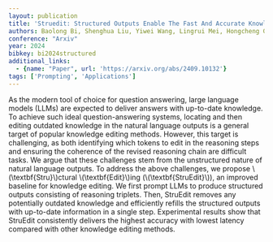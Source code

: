 ```yaml
---
layout: publication
title: 'Struedit: Structured Outputs Enable The Fast And Accurate Knowledge Editing For Large Language Models'
authors: Baolong Bi, Shenghua Liu, Yiwei Wang, Lingrui Mei, Hongcheng Gao, Junfeng Fang, Xueqi Cheng
conference: "Arxiv"
year: 2024
bibkey: bi2024structured
additional_links:
  - {name: "Paper", url: 'https://arxiv.org/abs/2409.10132'}
tags: ['Prompting', 'Applications']
---
```

As the modern tool of choice for question answering, large language models
(LLMs) are expected to deliver answers with up-to-date knowledge. To achieve
such ideal question-answering systems, locating and then editing outdated
knowledge in the natural language outputs is a general target of popular
knowledge editing methods. However, this target is challenging, as both
identifying which tokens to edit in the reasoning steps and ensuring the
coherence of the revised reasoning chain are difficult tasks. We argue that
these challenges stem from the unstructured nature of natural language outputs.
To address the above challenges, we propose \\(\textbf\{Stru\}\\)ctural
\\(\textbf\{Edit\}\\)ing (\\(\textbf\{StruEdit\}\\)), an improved baseline for knowledge
editing. We first prompt LLMs to produce structured outputs consisting of
reasoning triplets. Then, StruEdit removes any potentially outdated knowledge
and efficiently refills the structured outputs with up-to-date information in a
single step. Experimental results show that StruEdit consistently delivers the
highest accuracy with lowest latency compared with other knowledge editing
methods.
